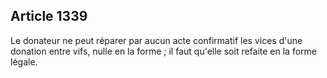 Article 1339
----
Le donateur ne peut réparer par aucun acte confirmatif les vices d'une donation
entre vifs, nulle en la forme ; il faut qu'elle soit refaite en la forme légale.
